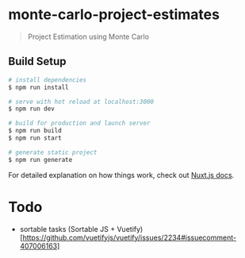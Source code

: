# monte-carlo-project-estimates

> Project Estimation using Monte Carlo

## Build Setup

``` bash
# install dependencies
$ npm run install

# serve with hot reload at localhost:3000
$ npm run dev

# build for production and launch server
$ npm run build
$ npm run start

# generate static project
$ npm run generate
```

For detailed explanation on how things work, check out [Nuxt.js docs](https://nuxtjs.org).

# Todo

- sortable tasks (Sortable JS + Vuetify)[https://github.com/vuetifyjs/vuetify/issues/2234#issuecomment-407006163]
